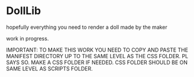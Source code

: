 # DollLib
hopefully everything you need to render a doll made by the maker

work in progress.

IMPORTANT: TO MAKE THIS WORK YOU NEED TO COPY AND PASTE THE MANIFEST DIRECTORY UP TO THE SAME LEVEL AS THE CSS FOLDER. PL SAYS SO. MAKE A CSS FOLDER IF NEEDED. CSS FOLDER SHOULD BE ON SAME LEVEL AS SCRIPTS FOLDER.
